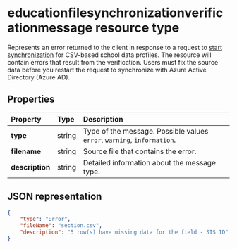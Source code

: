 # educationfilesynchronizationverificationmessage resource type

Represents an error returned to the client in response to a request to [start synchronization](../api/educationsynchronizationprofile_start.md) for CSV-based school data profiles. The resource will contain errors that result from the verification. Users must fix the source data before you restart the request to synchronize with Azure Active Directory (Azure AD).

## Properties

| Property | Type | Description |
|:-|:-|:-|
| **type** | string | Type of the message. Possible values `error`, `warning`, `information`. | 
| **filename** | string | Source file that contains the error. |
| **description** | string | Detailed information about the message type. |

## JSON representation

```json
{
    "type": "Error",
    "fileName": "section.csv",
    "description": "5 row(s) have missing data for the field - SIS ID"
}
```